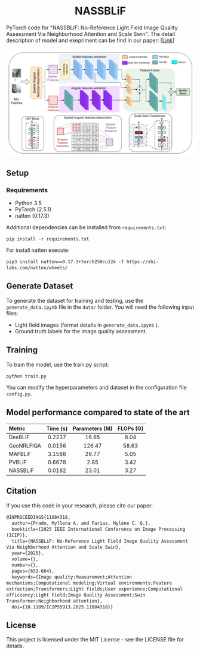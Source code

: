 
<div align="center">
  <h1>NASSBLiF</h1>
</div>



PyTorch code for "NASSBLIF: No-Reference Light Field Image Quality Assessment Via Neighborhood Attention and Scale Swin". The detail description of model and exepriment can be find in our paper: [[Link](https://ieeexplore.ieee.org/document/11084318)]

![Model Image](Model_NASSBLiF.png)

## Setup

### Requirements
- Python 3.5
- PyTorch (2.5.1)
- natten (0.17.3)

Additional dependencies can be installed from `requirements.txt`:
  
```
pip install -r requirements.txt 
```

For install natten execute:
```
pip3 install natten==0.17.3+torch250cu124 -f https://shi-labs.com/natten/wheels/
```
## Generate Dataset

To generate the dataset for training and testing, use the `generate_data.ipynb` file in the `data/` folder. You will need the following input files:

- Light field images (format details in `generate_data.ipynb` ).
- Ground truth labels for the image quality assessment.

## Training
To train the model, use the train.py script:

```
python train.py
```

You can modify the hyperparameters and dataset in the configuration file `config.py`.

## Model performance compared to state of the art

| Metric | Time (s) | Parameters (M) | FLOPs (G) |
| :--- | :---: | :---: | :---: |
| DeeBLIF | 0.2237 | 16.65 | 8.04 |
| GeoNRLFIQA | 0.0156 | 126.47 | 58.63 |
| MAFBLiF | 3.1588 | 26.77 | 5.05 |
| PVBLiF | 0.6678 | 2.85 | 3.42 |
| NASSBLiF | 0.0182 | 23.01 | 3.27 |

## Citation
If you use this code in your research, please cite our paper:

```
@INPROCEEDINGS{11084318,
  author={Prado, Myllena A. and Farias, Mylène C. Q.},
  booktitle={2025 IEEE International Conference on Image Processing (ICIP)}, 
  title={NASSBLiF: No-Reference Light Field Image Quality Assessment Via Neighborhood Attention and Scale Swin}, 
  year={2025},
  volume={},
  number={},
  pages={659-664},
  keywords={Image quality;Measurement;Attention mechanisms;Computational modeling;Virtual environments;Feature extraction;Transformers;Light fields;User experience;Computational efficiency;Light Field;Image Quality Assessment;Swin Transformer;Neighborhood attention},
  doi={10.1109/ICIP55913.2025.11084318}}

```

## License
This project is licensed under the MIT License - see the LICENSE file for details.


